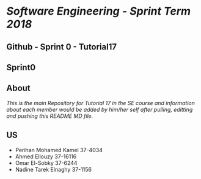 # *Software Engineering - Sprint Term 2018*
## Github - Sprint 0 - Tutorial17



## Sprint0

## About
   *This is the main Repository for Tutorial 17 in the SE course and information about each member would be added by him/her self after pulling, editting and pushing this README MD file.*

## US
 
- Perihan Mohamed Kamel 37-4034
- Ahmed Ellouzy 37-16116
- Omar El-Sobky 37-6244
- Nadine Tarek Elnaghy 37-1156